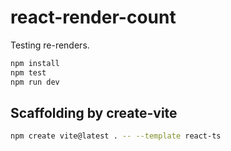 # react-render-count

Testing re-renders.

```bash
npm install
npm test
npm run dev
```

## Scaffolding by create-vite

```bash
npm create vite@latest . -- --template react-ts
```
